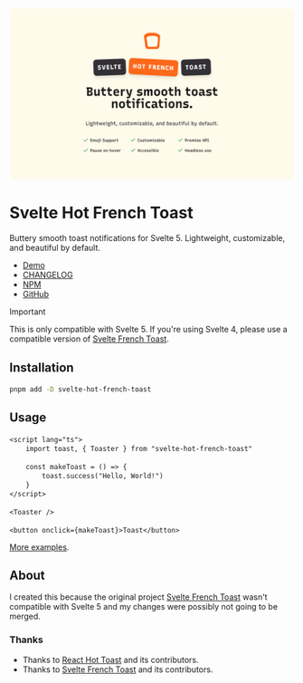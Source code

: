 <img src="header-image.png" />

# Svelte Hot French Toast

Buttery smooth toast notifications for Svelte 5. Lightweight, customizable, and beautiful by default.

- [Demo](https://svelte-hot-french-toast.vercel.app)
- [CHANGELOG](https://github.com/babakfp/svelte-hot-french-toast/blob/main/CHANGELOG.md)
- [NPM](https://www.npmjs.com/package/svelte-hot-french-toast)
- [GitHub](https://github.com/babakfp/svelte-hot-french-toast)

> [!IMPORTANT]
> This is only compatible with Svelte 5. If you're using Svelte 4, please use a compatible version of [Svelte French Toast](https://github.com/kbrgl/svelte-french-toast).

## Installation

```bash
pnpm add -D svelte-hot-french-toast
```

## Usage

```svelte
<script lang="ts">
    import toast, { Toaster } from "svelte-hot-french-toast"

    const makeToast = () => {
        toast.success("Hello, World!")
    }
</script>

<Toaster />

<button onclick={makeToast}>Toast</button>
```

[More examples](https://svelte-hot-french-toast.vercel.app).

## About

I created this because the original project [Svelte French Toast](https://github.com/kbrgl/svelte-french-toast) wasn't compatible with Svelte 5 and my changes were possibly not going to be merged.

### Thanks

- Thanks to [React Hot Toast](https://github.com/timolins/react-hot-toast) and its contributors.
- Thanks to [Svelte French Toast](https://github.com/kbrgl/svelte-french-toast) and its contributors.
